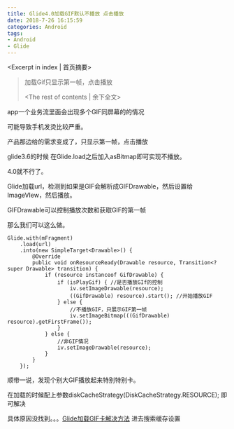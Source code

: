 ```yaml
---
title: Glide4.0加载GIF默认不播放 点击播放
date: 2018-7-26 16:15:59
categories: Android
tags: 
- Android
- Glide
---
```

<Excerpt in index | 首页摘要> 
>  加载Gif只显示第一帧，点击播放
> 
> <!-- more -->
> <The rest of contents | 余下全文> 

app一个业务流里面会出现多个GIF同屏幕的的情况

可能导致手机发烫比较严重。

产品那边给的需求变成了，只显示第一帧，点击播放

glide3.6的时候 在Glide.load之后加入asBitmap即可实现不播放。

4.0就不行了。

Glide加载url，检测到如果是GIF会解析成GIFDrawable，然后设置给ImageVIew，然后播放。

GIFDrawable可以控制播放次数和获取GIF的第一帧

那么我们可以这么做。

```
Glide.with(mFragment)
    .load(url)
    .into(new SimpleTarget<Drawable>() {
        @Override
        public void onResourceReady(Drawable resource, Transition<? super Drawable> transition) {
            if (resource instanceof GifDrawable) {
                if (isPlayGif) { //是否播放GIf的控制
                    iv.setImageDrawable(resource);
                    ((GifDrawable) resource).start(); //开始播放GIF
                } else {
					//不播放GIF，只展示GIF第一帧
                    iv.setImageBitmap(((GifDrawable) resource).getFirstFrame());
                }
            } else {
				//非GIF情况
                iv.setImageDrawable(resource);
            }
        }
    });
```

顺带一说，发现个别大GIF播放起来特别特别卡。

在加载的时候配上参数diskCacheStrategy(DiskCacheStrategy.RESOURCE); 即可解决

具体原因没找到。。。[Glide加载GIF卡解决方法](https://www.jianshu.com/p/5605456b9abb) 进去搜索缓存设置